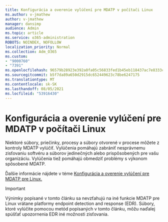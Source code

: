 ```yaml
---
title: Konfigurácia a overenie vylúčení pre MDATP v počítači Linux
ms.author: v-jmathew
author: v-jmathew
manager: dansimp
audience: Admin
ms.topic: article
ms.service: o365-administration
ROBOTS: NOINDEX, NOFOLLOW
localization_priority: Normal
ms.collection: Adm_O365
ms.custom:
- "9000760"
- "7391"
ms.openlocfilehash: 96579b28923e392a0fa05c56833fed1b45eb118437ac7e8333c610ed69126f8e
ms.sourcegitcommit: b5f7da89a650d2915dc652449623c78be6247175
ms.translationtype: MT
ms.contentlocale: sk-SK
ms.lasthandoff: 08/05/2021
ms.locfileid: "53916430"
---
```

# <a name="configure-and-validate-exclusions-for-mdatp-on-a-linux-machine"></a>Konfigurácia a overenie vylúčení pre MDATP v počítači Linux

Niektoré súbory, priečinky, procesy a súbory otvorené v procese môžete z kontroly MDATP vylúčiť. Vylúčenia pomáhajú zabrániť nesprávnemu zisťovaniu softvéru a súborov jedinečných alebo prispôsobených pre vašu organizáciu. Vylúčenia tiež pomáhajú obmedziť problémy s výkonom spôsobené MDATP.

Ďalšie informácie nájdete v téme [Konfigurácia a overenie vylúčení pre MDATP pre Linux.](https://go.microsoft.com/fwlink/?linkid=2144517)

> [!IMPORTANT]
> Výnimky popísané v tomto článku sa nevzťahujú na iné funkcie MDATP pre Linux vrátane platformy endpoint detection and response (EDR). Súbory, ktoré vylúčite pomocou metód popísaných v tomto článku, môžu naďalej spúšťať upozornenia EDR iné možnosti zisťovania.
